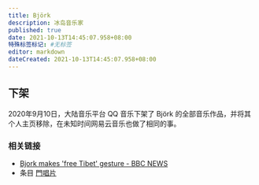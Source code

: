 ```yaml
---
title: Björk
description: 冰岛音乐家
published: true
date: 2021-10-13T14:45:07.958+08:00
特殊标签标记: #无标签
editor: markdown
dateCreated: 2021-10-13T14:45:07.958+08:00
---
```


## 下架

2020年9月10日，大陆音乐平台 QQ 音乐下架了 Björk 的全部音乐作品，并将其个人主页移除，在未知时间网易云音乐也做了相同的事。

### 相关链接

+ [Bjork makes 'free Tibet' gesture - BBC NEWS](https://web.archive.org/web/20210814182028/http://news.bbc.co.uk/2/hi/asia-pacific/7276891.stm)
+ 条目 [門唱片](/company/門唱片.md)
